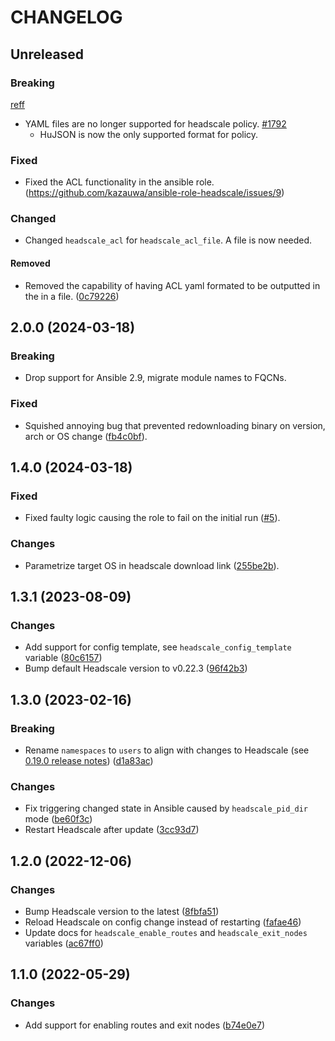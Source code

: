 # CHANGELOG

## Unreleased
	
### Breaking
[reff](https://github.com/juanfont/headscale/blob/a7874af3d0ba48913fa7e5fbffbb38b537bae7b3/CHANGELOG.md?plain=1#L74)
- YAML files are no longer supported for headscale policy. [#1792](https://github.com/juanfont/headscale/pull/1792)
  - HuJSON is now the only supported format for policy.
	
### Fixed
- Fixed the ACL functionality in the ansible role. (https://github.com/kazauwa/ansible-role-headscale/issues/9)
	
### Changed	
- Changed `headscale_acl` for `headscale_acl_file`. A file is now needed.
#### Removed
- Removed the capability of having ACL yaml formated to be outputted in the in a file. ([0c79226](https://github.com/kazauwa/ansible-role-headscale/blob/1cbe9432ae53c3042a45506fd48f3dd203e24c97/tasks/configure.yml#L24))
	
## 2.0.0 (2024-03-18)

### Breaking

- Drop support for Ansible 2.9, migrate module names to FQCNs.

### Fixed

- Squished annoying bug that prevented redownloading binary on version, arch or OS change ([fb4c0bf](https://github.com/kazauwa/ansible-role-headscale/commit/fb4c0bf51d32e3c4ae24f79810a76d4260c3c1e1)).

## 1.4.0 (2024-03-18)

### Fixed

- Fixed faulty logic causing the role to fail on the initial run ([#5](https://github.com/kazauwa/ansible-role-headscale/pull/6)).

### Changes

- Parametrize target OS in headscale download link ([255be2b](https://github.com/kazauwa/ansible-role-headscale/commit/255be2b74954418e7085fa9e24d1a5e05d10e69c)).

## 1.3.1 (2023-08-09)

### Changes

- Add support for config template, see `headscale_config_template` variable ([80c6157](https://github.com/kazauwa/ansible-role-headscale/commit/80c6157e31d98a6534c226230ea4ad2ca8e27950))
- Bump default Headscale version to v0.22.3 ([96f42b3](https://github.com/kazauwa/ansible-role-headscale/commit/96f42b337db89e78919b4b9adb9382887c4f4c73))


## 1.3.0 (2023-02-16)

### Breaking

- Rename `namespaces` to `users` to align with changes to Headscale (see [0.19.0 release notes](https://github.com/juanfont/headscale/blob/main/CHANGELOG.md#0190-2023-01-29)) ([d1a83ac](https://github.com/kazauwa/ansible-role-headscale/commit/d1a83ac74239f32756c8ae4aa0224c4ac01cf930))

### Changes

- Fix triggering changed state in Ansible caused by `headscale_pid_dir` mode ([be60f3c](https://github.com/kazauwa/ansible-role-headscale/commit/be60f3cf31578e68a27e6a86727ad6709c319948))
- Restart Headscale after update ([3cc93d7](https://github.com/kazauwa/ansible-role-headscale/commit/3cc93d74267212c33dc2f7858247c399db030173))


## 1.2.0 (2022-12-06)

### Changes

- Bump Headscale version to the latest ([8fbfa51](https://github.com/kazauwa/ansible-role-headscale/commit/8fbfa516acd54e6cd325973d7c55d7d0243f7ab5))
- Reload Headscale on config change instead of restarting ([fafae46](https://github.com/kazauwa/ansible-role-headscale/commit/fafae466f9584ce6c0e9fdeb638917507630303a))
- Update docs for `headscale_enable_routes` and `headscale_exit_nodes` variables ([ac67ff0](https://github.com/kazauwa/ansible-role-headscale/commit/ac67ff0d07954ea7ec8890e587bb97216ba4464d))

## 1.1.0 (2022-05-29)

### Changes

- Add support for enabling routes and exit nodes ([b74e0e7](https://github.com/kazauwa/ansible-role-headscale/commit/b74e0e7f822aa9da90d272a7e3016f8fd39eafee))
